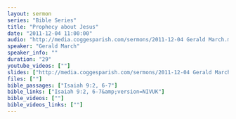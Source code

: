 ```yaml
---
layout: sermon
series: "Bible Series"
title: "Prophecy about Jesus"
date: "2011-12-04 11:00:00"
audio: "http://media.coggesparish.com/sermons/2011-12-04 Gerald March.mp3"
speaker: "Gerald March"
speaker_info: ""
duration: "29"
youtube_videos: [""]
slides: ["http://media.coggesparish.com/sermons/2011-12-04 Gerald March.pdf"]
files: [""]
bible_passages: ["Isaiah 9:2, 6-7"]
bible_links: ["Isaiah 9:2, 6-7&amp;version=NIVUK"]
bible_videos: [""]
bible_videos_links: [""]
---
```

